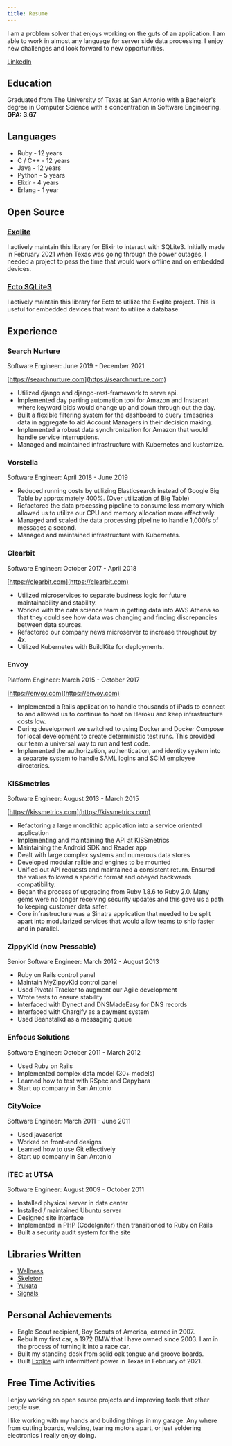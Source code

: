 ```yaml
---
title: Resume
---
```


I am a problem solver that enjoys working on the guts of an application. I am able to work in almost any language for server side data processing. I enjoy new challenges and look forward to new opportunities.

[LinkedIn](https://www.linkedin.com/in/matthew-johnston-a5817733/)

## Education

Graduated from The University of Texas at San Antonio with a Bachelor's degree in Computer Science with a concentration in Software Engineering. **GPA: 3.67**


## Languages

  * Ruby - 12 years
  * C / C++ - 12 years
  * Java - 12 years
  * Python - 5 years
  * Elixir - 4 years
  * Erlang - 1 year


## Open Source

### [Exqlite](https://github.com/elixir-sqlite/exqlite)

I actively maintain this library for Elixir to interact with SQLite3. Initially made in February 2021 when Texas was going through the power outages, I needed a project to pass the time that would work offline and on embedded devices.

### [Ecto SQLite3](https://github.com/elixir-sqlite/ecto_sqlite3)

I actively maintain this library for Ecto to utilize the Exqlite project. This is useful for embedded devices that want to utilize a database.


## Experience

### Search Nurture
Software Engineer: June 2019 - December 2021

[https://searchnurture.com](https://searchnurture.com)

* Utilized django and django-rest-framework to serve api.
* Implemented day parting automation tool for Amazon and Instacart where keyword bids would change up and down through out the day.
* Built a flexible filtering system for the dashboard to query timeseries data in aggregate to aid Account Managers in their decision making.
* Implemented a robust data synchronization for Amazon that would handle service interruptions.
* Managed and maintained infrastructure with Kubernetes and kustomize.

### Vorstella
Software Engineer: April 2018 - June 2019

* Reduced running costs by utilizing Elasticsearch instead of Google Big Table by approximately 400%. (Over utilization of Big Table)
* Refactored the data processing pipeline to consume less memory which allowed us to utilize our CPU and memory allocation more effectively.
* Managed and scaled the data processing pipeline to handle 1,000/s of messages a second.
* Managed and maintained infrastructure with Kubernetes.

### Clearbit
Software Engineer: October 2017 - April 2018

[https://clearbit.com](https://clearbit.com)

* Utilized microservices to separate business logic for future maintainability and stability.
* Worked with the data science team in getting data into AWS Athena so that they could see how data was changing and finding discrepancies between data sources.
* Refactored our company news microserver to increase throughput by 4x.
* Utilized Kubernetes with BuildKite for deployments.

### Envoy
Platform Engineer: March 2015 - October 2017

[https://envoy.com](https://envoy.com)

* Implemented a Rails application to handle thousands of iPads to connect to and allowed us to continue to host on Heroku and keep infrastructure costs low.
* During development we switched to using Docker and Docker Compose for local development to create deterministic test runs. This provided our team a universal way to run and test code.
* Implemented the authorization, authentication, and identity system into a separate system to handle SAML logins and SCIM employee directories.

### KISSmetrics
Software Engineer: August 2013 - March 2015

[https://kissmetrics.com](https://kissmetrics.com)

* Refactoring a large monolithic application into a service oriented application
* Implementing and maintaining the API at KISSmetrics
* Maintaining the Android SDK and Reader app
* Dealt with large complex systems and numerous data stores
* Developed modular railtie and engines to be mounted
* Unified out API requests and maintained a consistent return. Ensured the values followed a specific format and obeyed backwards compatibility.
* Began the process of upgrading from Ruby 1.8.6 to Ruby 2.0. Many gems were no longer receiving security updates and this gave us a path to keeping customer data safer.
* Core infrastructure was a Sinatra application that needed to be split apart into modularized services that would allow teams to ship faster and in parallel.


### ZippyKid (now Pressable)
Senior Software Engineer: March 2012 - August 2013

  * Ruby on Rails control panel
  * Maintain MyZippyKid control panel
  * Used Pivotal Tracker to augment our Agile development
  * Wrote tests to ensure stability
  * Interfaced with Dynect and DNSMadeEasy for DNS records
  * Interfaced with Chargify as a payment system
  * Used Beanstalkd as a messaging queue

### Enfocus Solutions
Software Engineer: October 2011 - March 2012

  * Used Ruby on Rails
  * Implemented complex data model (30+ models)
  * Learned how to test with RSpec and Capybara
  * Start up company in San Antonio

### CityVoice
Software Engineer: March 2011 – June 2011

  * Used javascript
  * Worked on front-end designs
  * Learned how to use Git effectively
  * Start up company in San Antonio

### iTEC at UTSA
Software Engineer: August 2009 - October 2011

  * Installed physical server in data center
  * Installed / maintained Ubuntu server
  * Designed site interface
  * Implemented in PHP (CodeIgniter) then transitioned to Ruby on Rails
  * Built a security audit system for the site

## Libraries Written

  * [Wellness](https://github.com/warmwaffles/wellness)
  * [Skeleton](https://github.com/warmwaffles/skeleton)
  * [Yukata](https://github.com/warmwaffles/yukata)
  * [Signals](https://github.com/warmwaffles/signals)

## Personal Achievements

  * Eagle Scout recipient, Boy Scouts of America, earned in 2007.
  * Rebuilt my first car, a 1972 BMW that I have owned since 2003. I am in the process of turning it into a race car.
  * Built my standing desk from solid oak tongue and groove boards.
  * Built [Exqlite](https://github.com/elixir-sqlite/exqlite) with intermittent power in Texas in February of 2021.

## Free Time Activities

I enjoy working on open source projects and improving tools that other people use.

I like working with my hands and building things in my garage. Any where from cutting boards, welding, tearing motors apart, or just soldering electronics I really enjoy doing.
